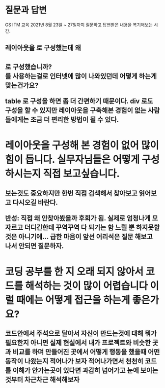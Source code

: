 # 질문과 답변

GS ITM 교육 2021년 8월 23일 ~ 27일까지 질문하고 답변받은 내용을 복기해보는 시간.

## 레이아웃을 <table> 로 구성했는데 왜 <table>로 구성했습니까?  <div> 를 사용하는걸로 인터넷에 많이 나와있던데 어떻게 하는게 맞는건가요?

table 로 구성을 하면 좀 더 간편하기 때문이다. 
div 로도 구성을 할 수 있지만 레이아웃을 구축해본 경험이 없는 사람들에게는 조금 더 편리한 방법이 
될 수 있다.

## 레이아웃을 구성해 본 경험이 없어 많이 힘이 듭니다.  실무자님들은 어떻게 구성하시는지 직접 보고싶습니다.

보는것도 중요하지만 한번 직접 검색해서 찾아보고 읽어보고 다시오길 바란다.

반성: 직접 왜 안찾아봤을까 후회가 됨. 실제로 엄청나게 모자르고 더디긴한데 꾸역꾸역 다 되기는 함 
느릴 뿐 하지못할것은 아니기에...  **급한 마음이 앞선** 어리석은 질문 해보고 나서 안되면 질문하자.

## 코딩 공부를 한 지 오래 되지 않아서 코드를 해석하는 것이 많이 어렵습니다 이럴 때에는 어떻게 접근을 하는게 좋은가요?

**코드안에서 주석으로 달아서** 자신이 만드는것에 대해 뭐가 필요한지 아니면 
실제 현실에서 내가 프로젝트와 비슷한 곳과 비교를 하며 만들어진 곳에서 어떻게 행동을 했을때 어떤 동작이 나왔는지 적어나가 보자 적어나가면서 천천히 코드를 이해가 안가는곳이 있다면 과감히 넘어가고 눈에 보이는것부터 차근차근 해석해보자 
